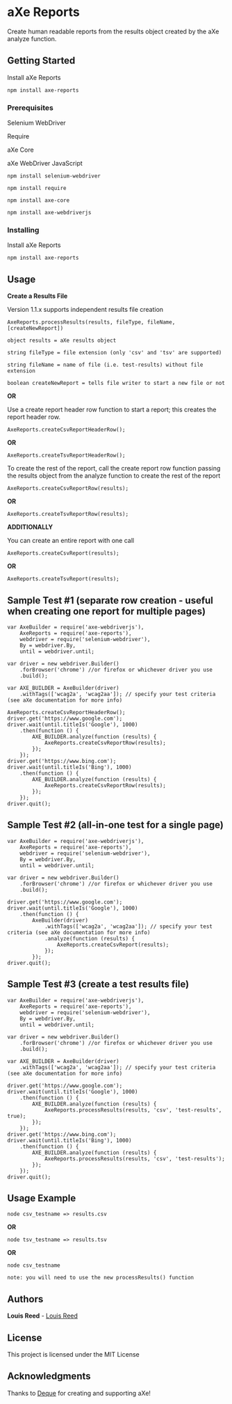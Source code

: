 # aXe Reports

Create human readable reports from the results object created by the aXe analyze function.

## Getting Started

Install aXe Reports

```
npm install axe-reports
```

### Prerequisites

Selenium WebDriver

Require

aXe Core

aXe WebDriver JavaScript

```
npm install selenium-webdriver

npm install require

npm install axe-core

npm install axe-webdriverjs
```

### Installing

Install aXe Reports

```
npm install axe-reports
```

## Usage

**Create a Results File**

Version 1.1.x supports independent results file creation

```
AxeReports.processResults(results, fileType, fileName, [createNewReport])

object results = aXe results object

string fileType = file extension (only 'csv' and 'tsv' are supported)

string fileName = name of file (i.e. test-results) without file extension

boolean createNewReport = tells file writer to start a new file or not
```

**OR**

Use a create report header row function to start a report; this creates the report header row.

```
AxeReports.createCsvReportHeaderRow();
```

**OR**

```
AxeReports.createTsvReportHeaderRow();
```

To create the rest of the report, call the create report row function passing the results object from the analyze function to create the rest of the report

```
AxeReports.createCsvReportRow(results);
```

**OR**

```
AxeReports.createTsvReportRow(results);
```

**ADDITIONALLY**

You can create an entire report with one call

```
AxeReports.createCsvReport(results);
```

**OR**

```
AxeReports.createTsvReport(results);
```

## Sample Test #1 (separate row creation - useful when creating one report for multiple pages)

```
var AxeBuilder = require('axe-webdriverjs'),
    AxeReports = require('axe-reports'),
    webdriver = require('selenium-webdriver'),
    By = webdriver.By,
    until = webdriver.until;

var driver = new webdriver.Builder()
    .forBrowser('chrome') //or firefox or whichever driver you use
    .build();

var AXE_BUILDER = AxeBuilder(driver)
    .withTags(['wcag2a', 'wcag2aa']); // specify your test criteria (see aXe documentation for more info)

AxeReports.createCsvReportHeaderRow();
driver.get('https://www.google.com');
driver.wait(until.titleIs('Google'), 1000)
    .then(function () {
        AXE_BUILDER.analyze(function (results) {
            AxeReports.createCsvReportRow(results);
        });
    });
driver.get('https://www.bing.com');
driver.wait(until.titleIs('Bing'), 1000)
    .then(function () {
        AXE_BUILDER.analyze(function (results) {
            AxeReports.createCsvReportRow(results);
        });
    });
driver.quit();
```

## Sample Test #2 (all-in-one test for a single page)

```
var AxeBuilder = require('axe-webdriverjs'),
    AxeReports = require('axe-reports'),
    webdriver = require('selenium-webdriver'),
    By = webdriver.By,
    until = webdriver.until;

var driver = new webdriver.Builder()
    .forBrowser('chrome') //or firefox or whichever driver you use
    .build();

driver.get('https://www.google.com');
driver.wait(until.titleIs('Google'), 1000)
    .then(function () {
        AxeBuilder(driver)
            .withTags(['wcag2a', 'wcag2aa']); // specify your test criteria (see aXe documentation for more info)
            .analyze(function (results) {
                AxeReports.createCsvReport(results);
            });
        });
driver.quit();
```

## Sample Test #3 (create a test results file)

```
var AxeBuilder = require('axe-webdriverjs'),
    AxeReports = require('axe-reports'),
    webdriver = require('selenium-webdriver'),
    By = webdriver.By,
    until = webdriver.until;

var driver = new webdriver.Builder()
    .forBrowser('chrome') //or firefox or whichever driver you use
    .build();

var AXE_BUILDER = AxeBuilder(driver)
    .withTags(['wcag2a', 'wcag2aa']); // specify your test criteria (see aXe documentation for more info)

driver.get('https://www.google.com');
driver.wait(until.titleIs('Google'), 1000)
    .then(function () {
        AXE_BUILDER.analyze(function (results) {
            AxeReports.processResults(results, 'csv', 'test-results', true);
        });
    });
driver.get('https://www.bing.com');
driver.wait(until.titleIs('Bing'), 1000)
    .then(function () {
        AXE_BUILDER.analyze(function (results) {
            AxeReports.processResults(results, 'csv', 'test-results');
        });
    });
driver.quit();
```

## Usage Example

```
node csv_testname => results.csv
```

**OR**

```
node tsv_testname => results.tsv
```

**OR**

```
node csv_testname

note: you will need to use the new processResults() function
```

## Authors

**Louis Reed** - [Louis Reed](https://github.com/louis-reed)

## License

This project is licensed under the MIT License

## Acknowledgments

Thanks to [Deque](http://www.deque.com/products/aXe/) for creating and supporting aXe!